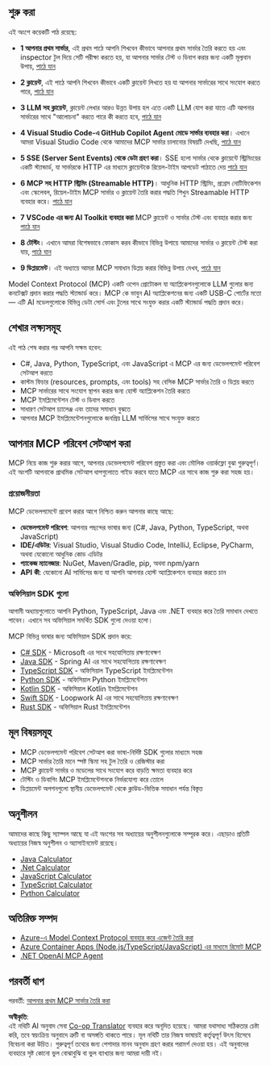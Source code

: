 <!--
CO_OP_TRANSLATOR_METADATA:
{
  "original_hash": "860935ff95d05b006d1d3323e8e3f9e8",
  "translation_date": "2025-07-13T17:13:57+00:00",
  "source_file": "03-GettingStarted/README.md",
  "language_code": "bn"
}
-->
## শুরু করা  

এই অংশে কয়েকটি পাঠ রয়েছে:

- **1 আপনার প্রথম সার্ভার**, এই প্রথম পাঠে আপনি শিখবেন কীভাবে আপনার প্রথম সার্ভার তৈরি করতে হয় এবং inspector টুল দিয়ে সেটি পরীক্ষা করতে হয়, যা আপনার সার্ভার টেস্ট ও ডিবাগ করার জন্য একটি মূল্যবান উপায়, [পাঠে যান](01-first-server/README.md)

- **2 ক্লায়েন্ট**, এই পাঠে আপনি শিখবেন কীভাবে একটি ক্লায়েন্ট লিখতে হয় যা আপনার সার্ভারের সাথে সংযোগ করতে পারে, [পাঠে যান](02-client/README.md)

- **3 LLM সহ ক্লায়েন্ট**, ক্লায়েন্ট লেখার আরও উন্নত উপায় হল এতে একটি LLM যোগ করা যাতে এটি আপনার সার্ভারের সাথে "আলোচনা" করতে পারে কী করতে হবে, [পাঠে যান](03-llm-client/README.md)

- **4 Visual Studio Code-এ GitHub Copilot Agent মোডে সার্ভার ব্যবহার করা**। এখানে আমরা Visual Studio Code থেকে আমাদের MCP সার্ভার চালানোর বিষয়টি দেখছি, [পাঠে যান](04-vscode/README.md)

- **5 SSE (Server Sent Events) থেকে ডেটা গ্রহণ করা**। SSE হলো সার্ভার থেকে ক্লায়েন্টে স্ট্রিমিংয়ের একটি স্ট্যান্ডার্ড, যা সার্ভারকে HTTP এর মাধ্যমে ক্লায়েন্টকে রিয়েল-টাইম আপডেট পাঠাতে দেয় [পাঠে যান](05-sse-server/README.md)

- **6 MCP সহ HTTP স্ট্রিমিং (Streamable HTTP)**। আধুনিক HTTP স্ট্রিমিং, প্রগ্রেস নোটিফিকেশন এবং স্কেলেবল, রিয়েল-টাইম MCP সার্ভার ও ক্লায়েন্ট তৈরি করার পদ্ধতি শিখুন Streamable HTTP ব্যবহার করে। [পাঠে যান](06-http-streaming/README.md)

- **7 VSCode এর জন্য AI Toolkit ব্যবহার করা** MCP ক্লায়েন্ট ও সার্ভার টেস্ট এবং ব্যবহার করার জন্য [পাঠে যান](07-aitk/README.md)

- **8 টেস্টিং**। এখানে আমরা বিশেষভাবে ফোকাস করব কীভাবে বিভিন্ন উপায়ে আমাদের সার্ভার ও ক্লায়েন্ট টেস্ট করা যায়, [পাঠে যান](08-testing/README.md)

- **9 ডিপ্লয়মেন্ট**। এই অধ্যায়ে আমরা MCP সমাধান ডিপ্লয় করার বিভিন্ন উপায় দেখব, [পাঠে যান](09-deployment/README.md)


Model Context Protocol (MCP) একটি ওপেন প্রোটোকল যা অ্যাপ্লিকেশনগুলোকে LLM গুলোর জন্য কনটেক্সট প্রদান করার পদ্ধতি স্ট্যান্ডার্ড করে। MCP কে ভাবুন AI অ্যাপ্লিকেশনের জন্য একটি USB-C পোর্টের মতো — এটি AI মডেলগুলোকে বিভিন্ন ডেটা সোর্স এবং টুলের সাথে সংযুক্ত করার একটি স্ট্যান্ডার্ড পদ্ধতি প্রদান করে।

## শেখার লক্ষ্যসমূহ

এই পাঠ শেষ করার পর আপনি সক্ষম হবেন:

- C#, Java, Python, TypeScript, এবং JavaScript এ MCP এর জন্য ডেভেলপমেন্ট পরিবেশ সেটআপ করতে
- কাস্টম ফিচার (resources, prompts, এবং tools) সহ বেসিক MCP সার্ভার তৈরি ও ডিপ্লয় করতে
- MCP সার্ভারের সাথে সংযোগ স্থাপন করার জন্য হোস্ট অ্যাপ্লিকেশন তৈরি করতে
- MCP ইমপ্লিমেন্টেশন টেস্ট ও ডিবাগ করতে
- সাধারণ সেটআপ চ্যালেঞ্জ এবং তাদের সমাধান বুঝতে
- আপনার MCP ইমপ্লিমেন্টেশনগুলোকে জনপ্রিয় LLM সার্ভিসের সাথে সংযুক্ত করতে

## আপনার MCP পরিবেশ সেটআপ করা

MCP নিয়ে কাজ শুরু করার আগে, আপনার ডেভেলপমেন্ট পরিবেশ প্রস্তুত করা এবং মৌলিক ওয়ার্কফ্লো বুঝা গুরুত্বপূর্ণ। এই অংশটি আপনাকে প্রাথমিক সেটআপ ধাপগুলোতে গাইড করবে যাতে MCP এর সাথে কাজ শুরু করা সহজ হয়।

### প্রয়োজনীয়তা

MCP ডেভেলপমেন্টে প্রবেশ করার আগে নিশ্চিত করুন আপনার কাছে আছে:

- **ডেভেলপমেন্ট পরিবেশ**: আপনার পছন্দের ভাষার জন্য (C#, Java, Python, TypeScript, অথবা JavaScript)
- **IDE/এডিটর**: Visual Studio, Visual Studio Code, IntelliJ, Eclipse, PyCharm, অথবা যেকোনো আধুনিক কোড এডিটর
- **প্যাকেজ ম্যানেজার**: NuGet, Maven/Gradle, pip, অথবা npm/yarn
- **API কী**: যেকোনো AI সার্ভিসের জন্য যা আপনি আপনার হোস্ট অ্যাপ্লিকেশনে ব্যবহার করতে চান

### অফিসিয়াল SDK গুলো

আগামী অধ্যায়গুলোতে আপনি Python, TypeScript, Java এবং .NET ব্যবহার করে তৈরি সমাধান দেখতে পাবেন। এখানে সব অফিসিয়াল সমর্থিত SDK গুলো দেওয়া হলো।

MCP বিভিন্ন ভাষার জন্য অফিসিয়াল SDK প্রদান করে:
- [C# SDK](https://github.com/modelcontextprotocol/csharp-sdk) - Microsoft এর সাথে সহযোগিতায় রক্ষণাবেক্ষণ
- [Java SDK](https://github.com/modelcontextprotocol/java-sdk) - Spring AI এর সাথে সহযোগিতায় রক্ষণাবেক্ষণ
- [TypeScript SDK](https://github.com/modelcontextprotocol/typescript-sdk) - অফিসিয়াল TypeScript ইমপ্লিমেন্টেশন
- [Python SDK](https://github.com/modelcontextprotocol/python-sdk) - অফিসিয়াল Python ইমপ্লিমেন্টেশন
- [Kotlin SDK](https://github.com/modelcontextprotocol/kotlin-sdk) - অফিসিয়াল Kotlin ইমপ্লিমেন্টেশন
- [Swift SDK](https://github.com/modelcontextprotocol/swift-sdk) - Loopwork AI এর সাথে সহযোগিতায় রক্ষণাবেক্ষণ
- [Rust SDK](https://github.com/modelcontextprotocol/rust-sdk) - অফিসিয়াল Rust ইমপ্লিমেন্টেশন

## মূল বিষয়সমূহ

- MCP ডেভেলপমেন্ট পরিবেশ সেটআপ করা ভাষা-নির্দিষ্ট SDK গুলোর মাধ্যমে সহজ
- MCP সার্ভার তৈরি মানে স্পষ্ট স্কিমা সহ টুল তৈরি ও রেজিস্টার করা
- MCP ক্লায়েন্ট সার্ভার ও মডেলের সাথে সংযোগ করে বাড়তি ক্ষমতা ব্যবহার করে
- টেস্টিং ও ডিবাগিং MCP ইমপ্লিমেন্টেশনকে নির্ভরযোগ্য করে তোলে
- ডিপ্লয়মেন্ট অপশনগুলো স্থানীয় ডেভেলপমেন্ট থেকে ক্লাউড-ভিত্তিক সমাধান পর্যন্ত বিস্তৃত

## অনুশীলন

আমাদের কাছে কিছু স্যাম্পল আছে যা এই অংশের সব অধ্যায়ের অনুশীলনগুলোকে সম্পূরক করে। এছাড়াও প্রতিটি অধ্যায়ের নিজস্ব অনুশীলন ও অ্যাসাইনমেন্ট রয়েছে।

- [Java Calculator](./samples/java/calculator/README.md)
- [.Net Calculator](../../../03-GettingStarted/samples/csharp)
- [JavaScript Calculator](./samples/javascript/README.md)
- [TypeScript Calculator](./samples/typescript/README.md)
- [Python Calculator](../../../03-GettingStarted/samples/python)

## অতিরিক্ত সম্পদ

- [Azure-এ Model Context Protocol ব্যবহার করে এজেন্ট তৈরি করা](https://learn.microsoft.com/azure/developer/ai/intro-agents-mcp)
- [Azure Container Apps (Node.js/TypeScript/JavaScript) এর মাধ্যমে রিমোট MCP](https://learn.microsoft.com/samples/azure-samples/mcp-container-ts/mcp-container-ts/)
- [.NET OpenAI MCP Agent](https://learn.microsoft.com/samples/azure-samples/openai-mcp-agent-dotnet/openai-mcp-agent-dotnet/)

## পরবর্তী ধাপ

পরবর্তী: [আপনার প্রথম MCP সার্ভার তৈরি করা](01-first-server/README.md)

**অস্বীকৃতি**:  
এই নথিটি AI অনুবাদ সেবা [Co-op Translator](https://github.com/Azure/co-op-translator) ব্যবহার করে অনূদিত হয়েছে। আমরা যথাসাধ্য সঠিকতার চেষ্টা করি, তবে স্বয়ংক্রিয় অনুবাদে ত্রুটি বা অসঙ্গতি থাকতে পারে। মূল নথিটি তার নিজস্ব ভাষায়ই কর্তৃত্বপূর্ণ উৎস হিসেবে বিবেচনা করা উচিত। গুরুত্বপূর্ণ তথ্যের জন্য পেশাদার মানব অনুবাদ গ্রহণ করার পরামর্শ দেওয়া হয়। এই অনুবাদের ব্যবহারে সৃষ্ট কোনো ভুল বোঝাবুঝি বা ভুল ব্যাখ্যার জন্য আমরা দায়ী নই।